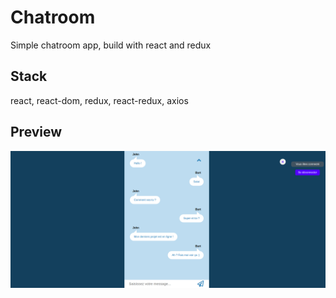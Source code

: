 # Chatroom

Simple chatroom app, build with react and redux

## Stack

react, react-dom, redux, react-redux, axios

## Preview

![](preview.png)